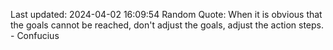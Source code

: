 Last updated: 2024-04-02 16:09:54
Random Quote: When it is obvious that the goals cannot be reached, don't adjust the goals, adjust the action steps. - Confucius